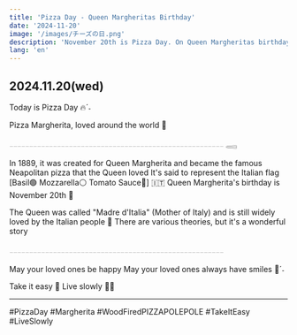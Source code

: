 ```yaml
---
title: 'Pizza Day - Queen Margheritas Birthday'
date: '2024-11-20'
image: '/images/チーズの日.png'
description: 'November 20th is Pizza Day. On Queen Margheritas birthday, we celebrate the history of the beloved Pizza Margherita and reflect on pizza culture and traditions.'
lang: 'en'
---
```


## 2024.11.20(wed)

Today is Pizza Day 🔥ˊ˗

Pizza Margherita, loved around the world 👑

𓐄𓐄𓐄𓐄𓐄𓐄𓐄𓐄𓐄𓐄𓐄𓐄𓐄𓐄𓐄𓐄𓐄𓐄𓐄𓐄𓐄𓐄𓐄𓐄𓐄𓐄𓐄𓐄𓐄𓐄𓐄𓐄𓐄𓐄𓐄𓐄𓐄𓐄𓐄𓐄𓐄𓐄𓐄𓐄𓐄𓐄𓐄𓐄𓐄𓐄𓐄𓐄𓐄𓐄 𓈄

In 1889, it was created for Queen Margherita
and became the famous Neapolitan pizza that the Queen loved
It's said to represent the Italian flag
[Basil🟢 Mozzarella⚪️ Tomato Sauce🔴] 🇮🇹
Queen Margherita's birthday is November 20th 🎂

The Queen was called "Madre d'Italia" (Mother of Italy)
and is still widely loved by the Italian people 🤍
There are various theories, but it's a wonderful story

𓐄𓐄𓐄𓐄𓐄𓐄𓐄𓐄𓐄𓐄𓐄𓐄𓐄𓐄𓐄𓐄𓐄𓐄𓐄𓐄𓐄𓐄𓐄𓐄𓐄𓐄𓐄𓐄𓐄𓐄𓐄𓐄𓐄𓐄𓐄𓐄𓐄𓐄𓐄𓐄𓐄𓐄𓐄𓐄𓐄𓐄𓐄𓐄𓐄𓐄𓐄𓐄𓐄𓐄

May your loved ones be happy
May your loved ones always have smiles 🌳ˊ˗

Take it easy 👣
Live slowly 🍕➿

---

#PizzaDay #Margherita #WoodFiredPIZZAPOLEPOLE #TakeItEasy #LiveSlowly
